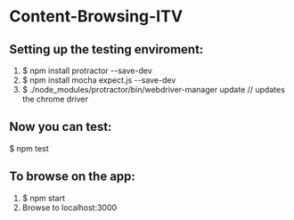 # Content-Browsing-ITV
## Setting up the testing enviroment:
1. $ npm install protractor --save-dev
2. $ npm install mocha expect.js --save-dev
3. $ ./node_modules/protractor/bin/webdriver-manager update  // updates the chrome driver

## Now you can test:
  $ npm test

## To browse on the app:
1. $ npm start
2. Browse to localhost:3000
